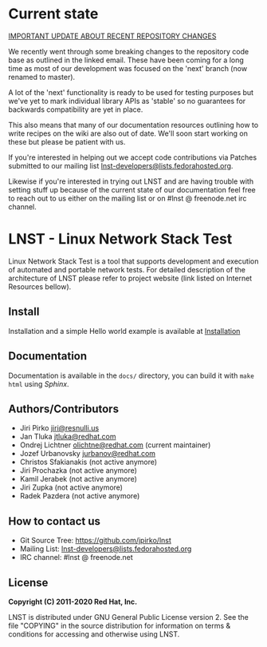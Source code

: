 # Current state

[IMPORTANT UPDATE ABOUT RECENT REPOSITORY CHANGES](https://lists.fedorahosted.org/archives/list/lnst-developers@lists.fedorahosted.org/thread/WK2PWZSUVDDJBQCJSZDR6WCJKZ44ZKVU/)

We recently went through some breaking changes to the repository code base as
outlined in the linked email. These have been coming for a long time as most of
our development was focused on the 'next' branch (now renamed to master).

A lot of the 'next' functionality is ready to be used for testing purposes but
we've yet to mark individual library APIs as 'stable' so no guarantees for
backwards compatibility are yet in place.

This also means that many of our documentation resources outlining how to write
recipes on the wiki are also out of date. We'll soon start working on these but
please be patient with us.

If you're interested in helping out we accept code contributions via Patches
submitted to our mailing list <lnst-developers@lists.fedorahosted.org>.

Likewise if you're interested in trying out LNST and are having trouble with
setting stuff up because of the current state of our documentation feel free to
reach out to us either on the mailing list or on #lnst @ freenode.net irc
channel.


# LNST - Linux Network Stack Test #

Linux Network Stack Test is a tool that supports development and execution
of automated and portable network tests. For detailed description of the
architecture of LNST please refer to project website (link listed on
Internet Resources bellow).


## Install

Installation and a simple Hello world example is available at
[Installation](docs/source/installation.rst)

## Documentation

Documentation is available in the `docs/` directory, you can build it with
`make html` using *Sphinx*.

## Authors/Contributors

* Jiri Pirko <jiri@resnulli.us>
* Jan Tluka <jtluka@redhat.com>
* Ondrej Lichtner <olichtne@redhat.com> (current maintainer)
* Jozef Urbanovsky <jurbanov@redhat.com>
* Christos Sfakianakis (not active anymore)
* Jiri Prochazka (not active anymore)
* Kamil Jerabek (not active anymore)
* Jiri Zupka (not active anymore)
* Radek Pazdera (not active anymore)

## How to contact us

* Git Source Tree: https://github.com/jpirko/lnst
* Mailing List:  <lnst-developers@lists.fedorahosted.org>
* IRC channel: #lnst @ freenode.net

## License

**Copyright (C) 2011-2020 Red Hat, Inc.**

LNST is distributed under GNU General Public License version 2. See the file
"COPYING" in the source distribution for information on terms & conditions
for accessing and otherwise using LNST.
